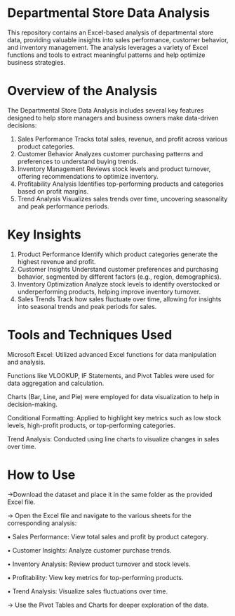 # Departmental Store Data Analysis
This repository contains an Excel-based analysis of departmental store data, providing valuable insights into sales performance, customer behavior, and inventory management. The analysis leverages a variety of Excel functions and tools to extract meaningful patterns and help optimize business strategies.

# Overview of the Analysis
The Departmental Store Data Analysis includes several key features designed to help store managers and business owners make data-driven decisions:

1. Sales Performance
Tracks total sales, revenue, and profit across various product categories.
2. Customer Behavior
Analyzes customer purchasing patterns and preferences to understand buying trends.
3. Inventory Management
Reviews stock levels and product turnover, offering recommendations to optimize inventory.
4. Profitability Analysis
Identifies top-performing products and categories based on profit margins.
5. Trend Analysis
Visualizes sales trends over time, uncovering seasonality and peak performance periods.

# Key Insights
1. Product Performance
Identify which product categories generate the highest revenue and profit.
2. Customer Insights
Understand customer preferences and purchasing behavior, segmented by different factors (e.g., region, demographics).
3. Inventory Optimization
Analyze stock levels to identify overstocked or underperforming products, helping improve inventory turnover.
4. Sales Trends
Track how sales fluctuate over time, allowing for insights into seasonal trends and peak periods for sales.

# Tools and Techniques Used
Microsoft Excel: Utilized advanced Excel functions for data manipulation and analysis.

Functions like VLOOKUP, IF Statements, and Pivot Tables were used for data aggregation and calculation.

Charts (Bar, Line, and Pie) were employed for data visualization to help in decision-making.

Conditional Formatting: Applied to highlight key metrics such as low stock levels, high-profit products, or top-performing categories.

Trend Analysis: Conducted using line charts to visualize changes in sales over time.

# How to Use

->Download the dataset and place it in the same folder as the provided Excel file.

-> Open the Excel file and navigate to the various sheets for the corresponding analysis:

• Sales Performance: View total sales and profit by product category.

• Customer Insights: Analyze customer purchase trends.

• Inventory Analysis: Review product turnover and stock levels.

• Profitability: View key metrics for top-performing products.

• Trend Analysis: Visualize sales fluctuations over time.

-> Use the Pivot Tables and Charts for deeper exploration of the data.
